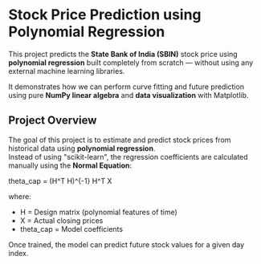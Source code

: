 # Stock Price Prediction using Polynomial Regression

This project predicts the **State Bank of India (SBIN)** stock price using **polynomial regression** built completely from scratch — without using any external machine learning libraries.

It demonstrates how we can perform curve fitting and future prediction using pure **NumPy linear algebra** and **data visualization** with Matplotlib.

## Project Overview

The goal of this project is to estimate and predict stock prices from historical data using **polynomial regression**.  
Instead of using "scikit-learn", the regression coefficients are calculated manually using the **Normal Equation**:

theta_cap = (H^T H)^{-1} H^T X

where:

- H = Design matrix (polynomial features of time)  
- X = Actual closing prices  
- theta_cap = Model coefficients  

Once trained, the model can predict future stock values for a given day index.
